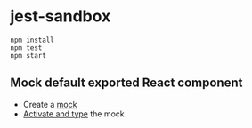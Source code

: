 # jest-sandbox

```
npm install
npm test
npm start
```

## Mock default exported React component

- Create a [mock](./src/__mocks__/highcharts-react-official.js)
- [Activate and type](./src/App.test.tsx) the mock
